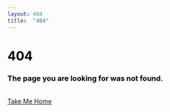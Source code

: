 ```yaml
---
layout: 404
title:  "404"
---
```


<div class="page-header" data-parallax="true" style="background-image: url('assets/img/walle.jpg')">
    <div class="container">
      <div class="row">
        <div class="col-md-8 ml-auto mr-auto">
          <div class="brand text-center">
            <h1 style="color:black;">404</h1>
            <h3 style="color:black; class="title text-center">The page you are looking for was not found.</h3><br>
		<a class="btn btn-danger btn-raised btn-lg" href="http://sites.agrata.net">Take Me Home</a>
          </div>
        </div>
      </div>
    </div>
</div>
 
